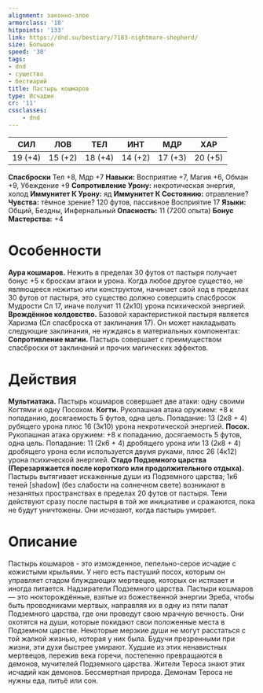 ```yaml
---
alignment: законно-злое
armorclass: '18'
hitpoints: '133'
link: https://dnd.su/bestiary/7183-nightmare-shepherd/
size: Большое
speed: '30'
tags:
- dnd
- существо
- бестиарий
title: Пастырь кошмаров
type: Исчадие
cr: '11'
cssclasses:
    - dnd
---
```



| СИЛ | ЛОВ | ТЕЛ | ИНТ | МДР | ХАР |
|---|---|---|---|---|---|
| 19 (+4) | 15 (+2) | 18 (+4) | 14 (+2) | 17 (+3) | 20 (+5) |
**Спасброски** Тел +8, Мдр +7
**Навыки:** Восприятие +7, Магия +6, Обман +9, Убеждение +9
**Сопротивление Урону:** некротическая энергия, холод
**Иммунитет К Урону:** яд
**Иммунитет К Состоянию:** отравление?
**Чувства:** тёмное зрение? 120 футов, пассивное Восприятие 17
**Языки:** Общий, Бездны, Инфернальный
**Опасность:** 11 (7200 опыта)
**Бонус Мастерства:** +4


# Особенности
**Аура кошмаров.** Нежить в пределах 30 футов от пастыря получает бонус +5 к броскам атаки и урона. Когда любое другое существо, не являющееся нежитью или конструктом, начинает свой ход в пределах 30 футов от пастыря, это существо должно совершить спасбросок Мудрости Сл 17, иначе получит 11 (2к10) урона психической энергией.
**Врождённое колдовство.** Базовой характеристикой пастыря является Харизма (Сл спасброска от заклинания 17). Он может накладывать следующие заклинания, не нуждаясь в материальных компонентах:
**Сопротивление магии.** Пастырь совершает с преимуществом спасброски от заклинаний и прочих магических эффектов.


# Действия
**Мультиатака.** Пастырь кошмаров совершает две атаки: одну своими Когтями и одну Посохом.
**Когти.** Рукопашная атака оружием: +8 к попаданию, досягаемость 5 футов, одна цель. Попадание: 13 (2к8 + 4) рубящего урона плюс 16 (3к10) урона некротической энергией.
**Посох.** Рукопашная атака оружием: +8 к попаданию, досягаемость 5 футов, одна цель. Попадание: 11 (2к6 + 4) дробящего урона или 13 (2к8 + 4) дробящего урона если используется двумя руками, плюс 26 (4к12) урона психической энергией.
**Стадо Подземного царства (Перезаряжается после короткого или продолжительного отдыха).** Пастырь вытягивает искаженные души из Подземного царства; 1к6 теней [shadow] (без слабости на солнечном свете) возникают в незанятых пространствах в пределах 20 футов от пастыря. Тени действуют сразу после пастыря в той же инициативе и сражаются, пока не будут уничтожены. Они исчезают, когда пастырь умирает.


# Описание
Пастырь кошмаров - это изможденное, пепельно-серое исчадие с кожистыми крыльями. У него есть пастуший посох, которым он управляет стадом блуждающих мертвецов, которых он истязает и иногда питается. Надзиратели Подземного царства. Пастыри кошмаров — это нюкторождённые, взятые из божественной энергии Эреба, чтобы быть проводниками мертвых, направляя их в одну из пяти палат Подземного царства, где они проведут свою мрачную вечность. Они охотятся на души, которые покидают свои положенные места в Подземном царстве. Некоторые мерзкие души не могут расстаться с той жалкой жизнью, которая у них была. Будучи презренными при жизни, эти духи быстрее умирают. Худшие из этих ненавистных мертвецов, пережив века горечи, постепенно превращаются в демонов, мучителей Подземного царства. Жители Тероса знают этих исчадий как демонов. Бессмертная природа. Демонам Тероса не нужны еда, питьё или сон.